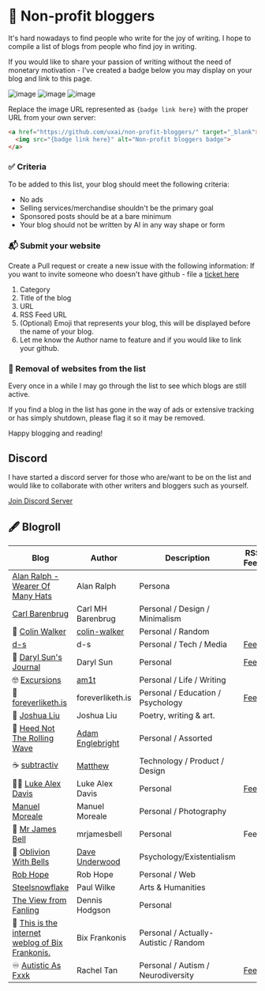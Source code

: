 # 💜 Non-profit bloggers
It's hard nowadays to find people who write for the joy of writing. I hope to compile a list of blogs from people who find joy in writing.

If you would like to share your passion of writing without the need of monetary motivation - I've created a badge below you may display on your blog and link to this page.

![image](https://raw.githubusercontent.com/uxai/non-profit-bloggers/main/nonprofit-blogger-badge.svg) ![image](https://raw.githubusercontent.com/uxai/non-profit-bloggers/main/nonprofit-blogger-badge-green.svg) ![image](https://raw.githubusercontent.com/uxai/non-profit-bloggers/main/nonprofit-blogger-badge-red.svg)

Replace the image URL represented as `{badge link here}` with the proper URL from your own server:

```html
<a href="https://github.com/uxai/non-profit-bloggers/" target="_blank">
  <img src="{badge link here}" alt="Non-profit bloggers badge">
</a>
```
### ✅ Criteria
To be added to this list, your blog should meet the following criteria: 
* No ads
* Selling services/merchandise shouldn't be the primary goal
* Sponsored posts should be at a bare minimum
* Your blog should not be written by AI in any way shape or form

### 📬 Submit your website
Create a Pull request or create a new issue with the following information:
If you want to invite someone who doesn't have github - file a [ticket here](https://todo.sr.ht/~cendol/non-profit-bloggers)
1. Category
2. Title of the blog
3. URL
4. RSS Feed URL
4. (Optional) Emoji that represents your blog, this will be displayed before the name of your blog.
5. Let me know the Author name to feature and if you would like to link your github.

### 🙅 Removal of websites from the list
Every once in a while I may go through the list to see which blogs are still active.

If you find a blog in the list has gone in the way of ads or extensive tracking or has simply shutdown, please flag it so it may be removed.

Happy blogging and reading!

## Discord

I have started a discord server for those who are/want to be on the list and would like to collaborate with other writers and bloggers such as yourself.

[Join Discord Server](https://discord.gg/ek3VQeHpph)

## 🖋 Blogroll

| Blog        | Author      | Description | RSS Feed |
| ----------- | ----------- | ----------- | ----------- |
|  [Alan Ralph - Wearer Of Many Hats](https://alanralph.co.uk)   | Alan Ralph        | Persona
|  [Carl Barenbrug](https://cmhb.de)   | Carl MH Barenbrug        | Personal / Design / Minimalism
| 🤔 [Colin Walker](https://colinwalker.blog)   | [colin-walker](https://github.com/colin-walker)       | Personal / Random
| [d-s](https://d-s.sh)   | d-s       | Personal / Tech / Media | [Feed](https://d-s.sh/index.xml) |
| 📓 [Daryl Sun's Journal](https://blog.darylsun.page/) | Daryl Sun | Personal | [Feed](https://blog.darylsun.page/rss.xml)
| 🤓 [Excursions](https://amitgawande.com)   | [am1t](https://github.com/am1t)       | Personal / Life / Writing
| 🌱 [foreverliketh.is](https://foreverliketh.is/blog/) | foreverliketh.is | Personal / Education / Psychology | [Feed](https://foreverliketh.is/blog/index.xml) |
| 🌽 [Joshua Liu](https://www.joshualiu.org) | Joshua Liu | Poetry, writing & art.
| 🌊 [Heed Not The Rolling Wave](https://adamenglebright.com/)   | [Adam Englebright](https://github.com/adamenglebright)        | Personal / Assorted
| ☕️ [subtractiv](https://subtractiv.com)   | [Matthew](https://github.com/uxai)       | Technology / Product / Design |
| 🤌🏽 [Luke Alex Davis](https://lukealexdavis.co.uk/)   | Luke Alex Davis       | Personal | [Feed](https://lukealexdavis.co.uk/blog.xml) |
|  [Manuel Moreale](https://manuelmoreale.com)   | Manuel Moreale        | Personal / Photography
| 🚀 [Mr James Bell](https://mrjamesbell.com)   | mrjamesbell        | Personal | Feed |
| 🖤 [Oblivion With Bells](https://oblivionwithbells.com/m)   | [Dave Underwood](https://github.com/dave-underwood)        | Psychology/Existentialism
|  [Rob Hope](https://robhope.com)   | Rob Hope        | Personal / Web
|  [Steelsnowflake](https://www.steelsnowflake.org/)   | Paul Wilke        | Arts & Humanities
|  [The View from Fanling](https://dennishodgson.blogspot.com)   | Dennis Hodgson        | Personal
| 👋 [This is the internet weblog of Bix Frankonis.](https://bix.blog)   | Bix Frankonis       | Personal / Actually-Autistic / Random
| ♾️ [Autistic As Fxxk](https://www.autisticasfxxk.com) | Rachel Tan | Personal / Autism / Neurodiversity | [Feed](https://www.autisticasfxxk.com/index.xml) |
